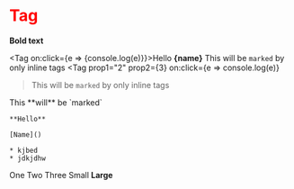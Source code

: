 <script>
    import Snippet from './../cmp/Snippet.svelte';
    import {Tag} from './../../../cmp/index';
</script>

# Tag

**Bold text** 

<Tag on:click={e => {console.log(e)}}>Hello **{name}**</Tag>
<Tag>This will be `marked` by only inline tags</Tag>
<Tag prop1="2"
    prop2={3}
    on:click={e => console.log(e)}
>This will be `marked` by only inline tags</Tag>

<Tag>
    This **will** be `marked`

    **Hello**
    
    [Name]()

    * kjbed
    * jdkjdhw

</Tag>

<Snippet code="{`
<Tag>One</Tag>
<Tag>Two</Tag>
<Tag>Three</Tag>
<Tag small>Small</Tag>
<Tag large>Large</Tag>
`}">
    <Tag>One</Tag>
    <Tag>Two</Tag>
    <Tag>Three</Tag>
    <Tag small>Small</Tag>
    <Tag large>**Large**</Tag>
</Snippet>


<style>
    h1{
        color:red;
    }
</style>
